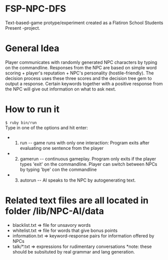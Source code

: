 # FSP-NPC-DFS

Text-based-game protype/experiment created as a Flatiron School Students Present -project.

# General Idea
Player communicates with randomly generated NPC characters by typing on the commandline. Responses from the NPC are
based on simple word scoring + player's reputation + NPC's personality (hostile-friendly). 
The decision process uses these three scores and the decision tree gem to output a response. Certain keywords together with
a positive response from the NPC will give out information on what to ask next.

# How to run it
`$ ruby bin/run`  
Type in one of the options and hit enter: 

*  1) run -- game runs with only one interaction: Program exits after evaluating one sentence from the player  
*  2) gamerun -- continuous gameplay. Program only exits if the player types 'exit' on the commandline. Player can switch between NPCs by typing 'bye' con the commandline  
*  3) autorun -- AI speaks to the NPC by autogenerating text.  

# Related text files are all located in folder /lib/NPC-AI/data  
*  blacklist.txt => file for unsavory words  
*  whitelist.txt => file for words that give bonus points  
*  information.txt => keyword-response pairs for information offered by NPCs  
*  talk/*.txt => expressions for rudimentary conversations *note: these should be subsituted by real grammar and lang generation.  


